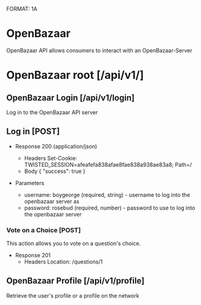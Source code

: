 FORMAT: 1A

# OpenBazaar

OpenBazaar API allows consumers to interact with an OpenBazaar-Server


# OpenBazaar root [/api/v1/]


## OpenBazaar Login [/api/v1/login]

Log in to the OpenBazaar API server


## Log in [POST]

+ Response 200 (application/json)
    + Headers
          Set-Cookie: TWISTED_SESSION=afeafefa838afae8fae838a938ae83a8; Path=/
    + Body
        {
            "success": true
        }

+ Parameters
    + username: boygeorge (required, string) - username to log into the openbazaar server as
    + password: rosebud (required, number) - password to use to log into the openbazaar server


### Vote on a Choice [POST]

This action allows you to vote on a question's choice.

+ Response 201
    + Headers
            Location: /questions/1


## OpenBazaar Profile [/api/v1/profile]

Retrieve the user's profile or a profile on the network
